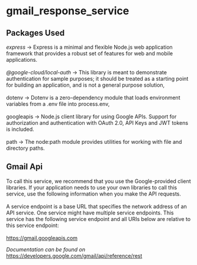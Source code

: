 # gmail_response_service

## Packages Used
*express* -> Express is a minimal and flexible Node.js web application framework that provides a robust set of features for web and mobile applications.
</br>
</br>
*@google-cloud/local-auth* -> This library is meant to demonstrate authentication for sample purposes; it should be treated as a starting point for building an application, and is not a general purpose solution,
</br>
</br>
dotenv -> Dotenv is a zero-dependency module that loads environment variables from a .env file into process.env,
</br>
</br>
googleapis -> Node.js client library for using Google APIs. Support for authorization and authentication with OAuth 2.0, API Keys and JWT tokens is included.
</br>
</br>
path -> The node:path module provides utilities for working with file and directory paths.

## Gmail Api
To call this service, we recommend that you use the Google-provided client libraries. If your application needs to use your own libraries to call this service, use the following information when you make the API requests.
</br>
</br>
A service endpoint is a base URL that specifies the network address of an API service. One service might have multiple service endpoints. This service has the following service endpoint and all URIs below are relative to this service endpoint:
</br>
</br>
https://gmail.googleapis.com

*Documentation can be found on* https://developers.google.com/gmail/api/reference/rest
